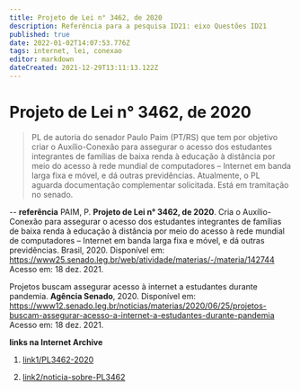 ```yaml
---
title: Projeto de Lei n° 3462, de 2020
description: Referência para a pesquisa ID21: eixo Questões ID21
published: true
date: 2022-01-02T14:07:53.776Z
tags: internet, lei, conexao
editor: markdown
dateCreated: 2021-12-29T13:11:13.122Z
---
```


# Projeto de Lei n° 3462, de 2020

> PL de autoria do senador Paulo Paim (PT/RS) que tem por objetivo criar o Auxílio-Conexão para assegurar o acesso dos estudantes integrantes de famílias de baixa renda à educação à distância por meio do acesso à rede mundial de computadores – Internet em banda larga fixa e móvel, e dá outras previdências. Atualmente, o PL aguarda documentação complementar solicitada. Está em tramitação no senado. 


--
**referência**
PAIM, P. **Projeto de Lei n° 3462, de 2020**. Cria o Auxílio-Conexão para assegurar o acesso dos estudantes integrantes de famílias de baixa renda à educação à distância por meio do acesso à rede mundial de computadores – Internet em banda larga fixa e móvel, e dá outras previdências. Brasil, 2020. Disponível em: https://www25.senado.leg.br/web/atividade/materias/-/materia/142744 Acesso em: 18 dez. 2021.

Projetos buscam assegurar acesso à internet a estudantes durante pandemia. **Agência Senado**, 2020. Disponível em: https://www12.senado.leg.br/noticias/materias/2020/06/25/projetos-buscam-assegurar-acesso-a-internet-a-estudantes-durante-pandemia Acesso em: 18 dez. 2021.

**links na Internet Archive**

1. [link1/PL3462-2020](https://web.archive.org/web/20220102134721/https://www25.senado.leg.br/web/atividade/materias/-/materia/142744)

2. [link2/noticia-sobre-PL3462](https://web.archive.org/web/20220102134635/https://www12.senado.leg.br/noticias/materias/2020/06/25/projetos-buscam-assegurar-acesso-a-internet-a-estudantes-durante-pandemia)